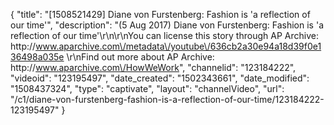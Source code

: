 {
    "title": "[1508521429] Diane von Furstenberg: Fashion is 'a reflection of our time'",
    "description": "(5 Aug 2017) Diane von Furstenberg: Fashion is 'a reflection of our time'\r\n\r\nYou can license this story through AP Archive: http:\/\/www.aparchive.com\/metadata\/youtube\/636cb2a30e94a18d39f0e136498a035e \r\nFind out more about AP Archive: http:\/\/www.aparchive.com\/HowWeWork",
    "channelid": "123184222",
    "videoid": "123195497",
    "date_created": "1502343661",
    "date_modified": "1508437324",
    "type": "captivate",
    "layout": "channelVideo",
    "url": "\/c1\/diane-von-furstenberg-fashion-is-a-reflection-of-our-time\/123184222-123195497"
}